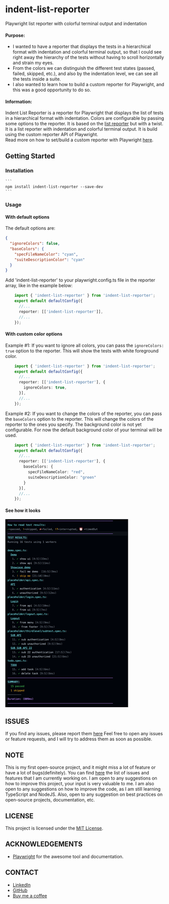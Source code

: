 # indent-list-reporter

Playwright list reporter with colorful terminal output and indentation

#### Purpose:

- I wanted to have a reporter that displays the tests in a hierarchical format with indentation and colorful terminal
  output,
  so that I could see right away the hierarchy of the tests without having to scroll horizontally and strain my eyes.
- From the colors we can distinguish the different test states (passed, failed, skipped, etc.),
  and also by the indentation level, we can see all the tests inside a suite.
- I also wanted to learn how to build a custom reporter for Playwright, and this was a good opportunity to do so.

#### Information:

Indent List Reporter is a reporter for Playwright that displays the list of tests in a hierarchical format with
indentation.
Colors are configurable by passing some options to the reporter.
It is based on the [list reporter](https://playwright.dev/docs/test-reporters/#list) but with a twist.
It is a list reporter with indentation and colorful terminal output.
It is build using the custom reporter API of Playwright.  
Read more on how to set/build a custom reporter with
Playwright [here](https://playwright.dev/docs/test-reporters/#custom-reporters).

## Getting Started
### Installation
    
    ```
    npm install indent-list-reporter --save-dev
    ```

### Usage
#### With default options 
The default options are:
```json
{
  "ignoreColors": false,
  "baseColors": {
    "specFileNameColor": "cyan",
    "suiteDescriptionColor": "cyan"
  }
}
```
Add 'indent-list-reporter' to your playwright.config.ts file in the reporter array, like in the example below:
```typescript
    import { 'indent-list-reporter' } from 'indent-list-reporter';
    export default defaultConfig({
      //...
      reporter: [['indent-list-reporter']],
      //...
    });
```

#### With custom color options
Example #1: 
If you want to ignore all colors, you can pass the `ignoreColors: true` option to the reporter.
This will show the tests with white foreground color. 
```typescript
    import { 'indent-list-reporter' } from 'indent-list-reporter';
    export default defaultConfig({
      //...
      reporter: [['indent-list-reporter'], {
        ignoreColors: true,
      }],
      //...
    });
```

Example #2: 
If you want to change the colors of the reporter, you can pass the `baseColors` option to the reporter.
This will change the colors of the reporter to the ones you specify.
The background color is not yet configurable. For now the default background color of your terminal will be used.

```typescript
    import { 'indent-list-reporter' } from 'indent-list-reporter';
    export default defaultConfig({
      //...
      reporter: [['indent-list-reporter'], {
        baseColors: {
          specFileNameColor: "red",
          suiteDescriptionColor: "green"
        }
      }],
      //...
    });
```

#### See how it looks
![alt text](./docs/test-results-on-terminal-ci.png)

## ISSUES 
If you find any issues, please report them [here](https://github.com/syzzana/indent-list-reporter/issues)
Feel free to open any issues or feature requests, and I will try to address them as soon as possible. 

## NOTE
This is my first open-source project, and it might miss a lot of feature or have a lot of bugs(definitely).
You can find [here](https://github.com/syzzana/indent-list-reporter/issues) the list of issues and features that I am currently working on. 
I am open to any suggestions on how to improve this project, your input is very valuable to me.
I am also open to any suggestions on how to improve the code, as I am still learning TypeScript and NodeJS.
Also, open to any suggestion on best practices on open-source projects, documentation, etc.

## LICENSE
This project is licensed under the [MIT License](https://opensource.org/licenses/MIT).

## ACKNOWLEDGEMENTS
- [Playwright](https://playwright.dev/) for the awesome tool and documentation.

## CONTACT
- [LinkedIn](https://www.linkedin.com/in/syzanakajtazaj)
- [GitHub](https://github.com/syzzana)
- [Buy me a coffee](https://www.buymeacoffee.com/syzzana)

